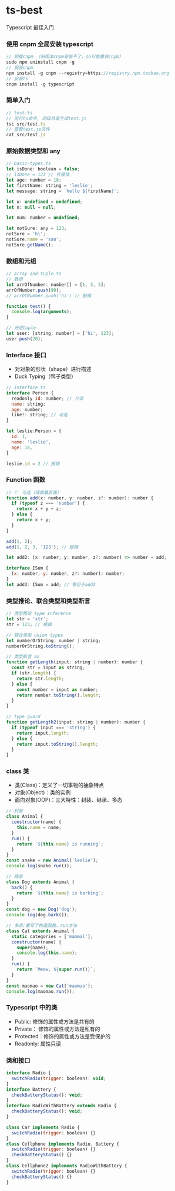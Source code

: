 # ts-best

Typescript 最佳入门

### 使用 cnpm 全局安装 typescript

```javascript
// 卸载cnpm （旧版本cnpm安装不了，so只能重装cnpm）
sudo npm uninstall cnpm -g
// 安装cnpm
npm install -g cnpm --registry=https://registry.npm.taobao.org
// 安装ts
cnpm install -g typescript
```

### 简单入门

```javascript
// test.ts
// 运行ts命令, 同级目录生成test.js
tsc src/test.ts
// 查看test.js文件
cat src/test.js
```

### 原始数据类型和 any

```javascript
// basic-types.ts
let isDone: boolean = false;
// isDone = 123 // 会报错
let age: number = 18;
let firstName: string = 'leslie';
let message: string = `hello ${firstName}`;

let u: undefined = undefined;
let n: null = null;

let num: number = undefined;

let notSure: any = 123;
notSure = 'hi';
notSure.name = 'san';
notSure.getName();
```

### 数组和元组

```javascript
// array-and-tuple.ts
// 数组
let arrOfNumber: number[] = [1, 3, 5];
arrOfNumber.push(90);
// arrOfNumber.push('hi') // 报错

function test() {
  console.log(arguments);
}

// 元组tuple
let user: [string, number] = ['hi', 123];
user.push(20);
```

### Interface 接口

- 对对象的形状（shape）进行描述
- Duck Typing（鸭子类型）

```javascript
// interface.ts
interface Person {
  readonly id: number; // 只读
  name: string;
  age: number;
  like?: string; // 可选
}

let leslie:Person = {
  id: 1,
  name: 'leslie',
  age: 18,
}

leslie.id = 2 // 报错
```

### Function 函数

```javascript
// ?: 可选（得放最后面）
function add(x: number, y: number, z?: number): number {
  if (typeof z === 'number') {
    return x + y + z;
  } else {
    return x + y;
  }
}

add(1, 2);
add(1, 2, 3, '123'); // 报错

let add2: (x: number, y: number, z?: number) => number = add;

interface ISum {
  (x: number, y: number, z?: number): number;
}
let add3: ISum = add; // 等价于add2
```

### 类型推论、联合类型和类型断言

```javascript
// 类型推论 type inference
let str = 'str';
str = 123; // 报错

// 联合类型 union types
let numberOrString: number | string;
numberOrString.toString();

// 类型断言 as
function getLength(input: string | number): number {
  const str = input as string;
  if (str.length) {
    return str.length;
  } else {
    const number = input as number;
    return number.toString().length;
  }
}

// type guard
function getLength2(input: string | number): number {
  if (typeof input === 'string') {
    return input.length;
  } else {
    return input.toString().length;
  }
}

```

### class 类

- 类(Class)：定义了一切事物的抽象特点
- 对象(Object)：类的实例
- 面向对象(OOP)：三大特性：封装、继承、多态

```javascript
// 封装
class Animal {
  constructor(name) {
    this.name = name;
  }
  run() {
    return `${this.name} is running`;
  }
}
const snake = new Animal('leslie');
console.log(snake.run());

// 继承
class Dog extends Animal {
  bark() {
    return `${this.name} is barking`;
  }
}
const dog = new Dog('dog');
console.log(dog.bark());

// 多态:重写了构造函数、run方法
class Cat extends Animal {
  static categories = ['mammal'];
  constructor(name) {
    super(name);
    console.log(this.name);
  }
  run() {
    return `Meow, ${super.run()}`;
  }
}
const maomao = new Cat('maomao');
console.log(maomao.run());
```

### Typescript 中的类

- Public: 修饰的属性或方法是共有的
- Private： 修饰的属性或方法是私有的
- Protected：修饰的属性或方法是受保护的
- Readonly: 属性只读

### 类和接口

```javascript
interface Radio {
  switchRadio(trigger: boolean): void;
}
interface Battery {
  checkBatteryStatus(): void;
}
interface RadioWithBattery extends Radio {
  checkBatteryStatus(): void;
}

class Car implements Radio {
  switchRadio(trigger: boolean) {}
}
class Cellphone implements Radio, Battery {
  switchRadio(trigger: boolean) {}
  checkBatteryStatus() {}
}
class Cellphone2 implements RadioWithBattery {
  switchRadio(trigger: boolean) {}
  checkBatteryStatus() {}
}
```
